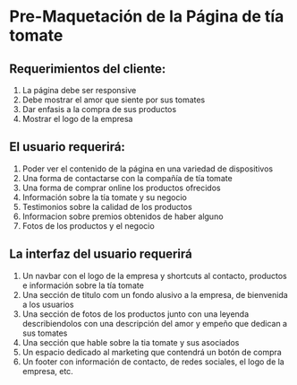 # Pre-Maquetación de la Página de tía tomate

## Requerimientos del cliente:

1. La página debe ser responsive
2. Debe mostrar el amor que siente por sus tomates
3. Dar enfasis a la compra de sus productos
4. Mostrar el logo de la empresa

## El usuario requerirá:

1. Poder ver el contenido de la página en una variedad de dispositivos
2. Una forma de contactarse con la compañía de tía tomate
3. Una forma de comprar online los productos ofrecidos 
4. Información sobre la tía tomate y su negocio
5. Testimonios sobre la calidad de los productos
6. Informacion sobre premios obtenidos de haber alguno
7. Fotos de los productos y el negocio

## La interfaz del usuario requerirá

1. Un navbar con el logo de la empresa y shortcuts al contacto, productos e información sobre la tía tomate
2. Una sección de titulo com un fondo alusivo a la empresa, de bienvenida a los usuarios
3. Una sección de fotos de los productos junto con una leyenda describiendolos con una descripción del amor y empeño que dedican a sus tomates
4. Una sección que hable sobre la tia tomate y sus asociados
5. Un espacio dedicado al marketing que contendrá un botón de compra
6. Un footer con información de contacto, de redes sociales, el logo de la empresa, etc.